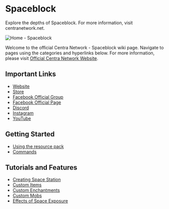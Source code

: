 # Spaceblock
Explore the depths of Spaceblock. For more information, visit centranetwork.net.

![Home - Spaceblock](https://i.imgur.com/xC4JYLn.png)

Welcome to the official Centra Network - Spaceblock wiki page. Navigate to pages using the categories and hyperlinks below. For more information, please visit [Official Centra Network Website](centranetwork.net).

## Important Links
* [Website](centranetwork.net)
* [Store](store.centranetwork.net)
* [Facebook Official Group](https://www.facebook.com/groups/CentraNetwork)
* [Facebook Official Page](https://www.facebook.com/centranetwork)
* [Discord](https://discord.com/invite/PSEGUUTWtW)
* [Instagram](https://www.instagram.com/centranetwork/)
* [YouTube](https://bit.ly/YouTube_CN2)

## Getting Started
* [Using the resource pack](https://github.com/rexysamuel/Spaceblock/wiki/Resource-Pack)
* [Commands](https://github.com/rexysamuel/Spaceblock/wiki/Commands)

## Tutorials and Features
* [Creating Space Station]()
* [Custom Items]()
* [Custom Enchantments]()
* [Custom Mobs]()
* [Effects of Space Exposure](https://github.com/rexysamuel/Spaceblock/wiki/Effects-of-Space-Exposure)
